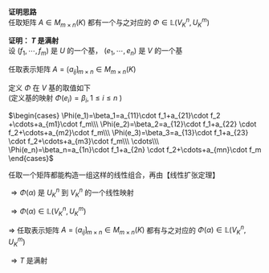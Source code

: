 **证明思路**  
任取矩阵 $A\in M_{m\times n}(K)$ 都有一个与之对应的 $\Phi\in\mathbb L(V^n_K,U^m_K)$   
  
**证明： $T$ 是满射**  
设 $(f_1,\cdots,f_m)$ 是 $U$ 的一个基， $(e_1,\cdots,e_n)$ 是 $V$ 的一个基  
  
  
任取表示矩阵 $A=\lgroup a_{ij}\rgroup_{m\times n}\in M_{m\times n}(K)$   
  
定义 $\Phi$ 在 $V$ 基的取值如下  
(定义基的映射 $\Phi(e_i)=\beta_i,1\le i\le n$ )  
  
 $\begin{cases}  
\Phi(e_1)=\beta_1=a_{11}\cdot f_1+a_{21}\cdot f_2  
+\cdots+a_{m1}\cdot f_m\\\   
\Phi(e_2)=\beta_2=a_{12}\cdot f_1+a_{22}  
\cdot f_2+\cdots+a_{m2}\cdot f_m\\\   
\Phi(e_3)=\beta_3=a_{13}\cdot f_1+a_{23}  
\cdot f_2+\cdots+a_{m3}\cdot f_m\\\   
\cdots\\\   
\Phi(e_n)=\beta_n=a_{1n}\cdot f_1+a_{2n}  
\cdot f_2+\cdots+a_{mn}\cdot f_m  
\end{cases}$   
  
任取一个矩阵都能构造一组这样的线性组合，再由【线性扩张定理】  
  
 $\Rightarrow\Phi(\alpha)$ 是 $U^n_K$ 到 $V^n_K$ 的一个线性映射  
  
 $\Rightarrow\Phi(\alpha)\in\mathbb L(V^n_K,U^m_K)$   
  
 $\Rightarrow$  任取表示矩阵 $A=\lgroup a_{ij}\rgroup_{m\times n}\in M_{m\times n}(K)$ 都有与之对应的 $\Phi(\alpha)\in\mathbb L(V^n_K,U^m_K)$   
  
 $\Rightarrow T$ 是满射  
